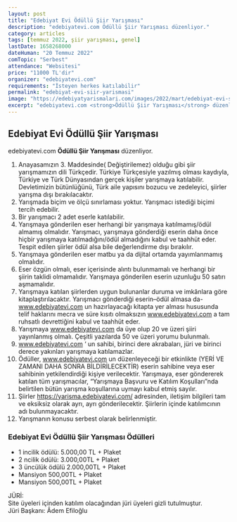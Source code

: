 ```yaml
---
layout: post
title: "Edebiyat Evi Ödüllü Şiir Yarışması"
description: "edebiyatevi.com Ödüllü Şiir Yarışması düzenliyor."
category: articles
tags: [temmuz 2022, şiir yarışması, genel]
lastDate: 1658268000
dateHuman: "20 Temmuz 2022"
comTopic: "Serbest"
attendance: "Websitesi"
price: "11000 TL'dir"
organizer: "edebiyatevi.com"
requirements: "İsteyen herkes katılabilir"
permalink: "edebiyat-evi-siir-yarismasi"
image: "https://edebiyatyarismalari.com/images/2022/mart/edebiyat-evi-siir-yarismasi.jpg"
excerpt: "edebiyatevi.com <strong>Ödüllü Şiir Yarışması</strong> düzenliyor."
---
```


## Edebiyat Evi Ödüllü Şiir Yarışması
edebiyatevi.com **Ödüllü Şiir Yarışması** düzenliyor.  

1. Anayasamızın 3. Maddesinde( Değiştirilemez) olduğu gibi şiir yarışmamızın dili Türkçedir. Türkiye Türkçesiyle yazılmış olması kaydıyla, Türkiye ve Türk Dünyasından gerçek kişiler yarışmaya katılabilir. Devletimizin bütünlüğünü, Türk aile yapısını bozucu ve zedeleyici, şiirler yarışma dışı bırakılacaktır.
2. Yarışmada biçim ve ölçü sınırlaması yoktur. Yarışmacı istediği biçimi tercih edebilir.
3. Bir yarışmacı 2 adet eserle katılabilir.
4. Yarışmaya gönderilen eser herhangi bir yarışmaya katılmamış/ödül almamış olmalıdır. Yarışmacı, yarışmaya gönderdiği eserin daha önce hiçbir yarışmaya katılmadığını/ödül almadığını kabul ve taahhüt eder. Tespit edilen şiirler ödül alsa bile değerlendirme dışı bırakılır.
5. Yarışmaya gönderilen eser matbu ya da dijital ortamda yayımlanmamış olmalıdır.
6. Eser özgün olmalı, eser içerisinde alıntı bulunmamalı ve herhangi bir şiirin taklidi olmamalıdır.
Yarışmaya gönderilen eserin uzunluğu 50 satırı aşmamalıdır.
7. Yarışmaya katılan şiirlerden uygun bulunanlar duruma ve imkânlara göre kitaplaştırılacaktır. Yarışmacı gönderdiği eserin–ödül almasa da- www.edebiyatevi.com un hazırlayacağı kitapta yer alması hususunda telif haklarını mecra ve süre kısıtı olmaksızın www.edebiyatevi.com a tam ruhsatlı devrettiğini kabul ve taahhüt eder.
8. Yarışmaya www.edebiyatevi.com da üye olup 20 ve üzeri şiiri yayınlanmış olmalı. Çeşitli yazılarda 50 ve üzeri yorumu bulunmalı.
9. www.edebiyatevi.com ‘ un sahibi, birinci dere akrabaları, jüri ve birinci derece yakınları yarışmaya katılamazlar.
10. Ödüller, www.edebiyatevi.com un düzenleyeceği bir etkinlikte (YERİ VE ZAMANI DAHA SONRA BİLDİRİLECEKTİR) eserin sahibine veya eser sahibinin yetkilendirdiği kişiye verilecektir. Yarışmaya, eser göndererek katılan tüm yarışmacılar, “Yarışmaya Başvuru ve Katılım Koşulları”nda belirtilen bütün yarışma koşullarına uymayı kabul etmiş sayılır.
11. Şiirler https://yarisma.edebiyatevi.com/ adresinden, iletişim bilgileri tam ve eksiksiz olarak ayrı, ayrı gönderilecektir. Şiirlerin içinde katılımcının adı bulunmayacaktır. 
12. Yarışmanın konusu serbest olarak belirlenmiştir.

### Edebiyat Evi Ödüllü Şiir Yarışması Ödülleri
- 1 incilik ödülü: 5.000,00 TL + Plaket
- 2 ncilik ödülü: 3.000,00TL + Plaket
- 3 üncülük ödülü 2.000,00TL + Plaket
- Mansiyon 500,00TL + Plaket
- Mansiyon 500,00TL + Plaket

JÜRİ:  
Site üyeleri içinden katılım olacağından jüri üyeleri gizli tutulmuştur.  
Jüri Başkanı: Âdem Efiloğlu  
